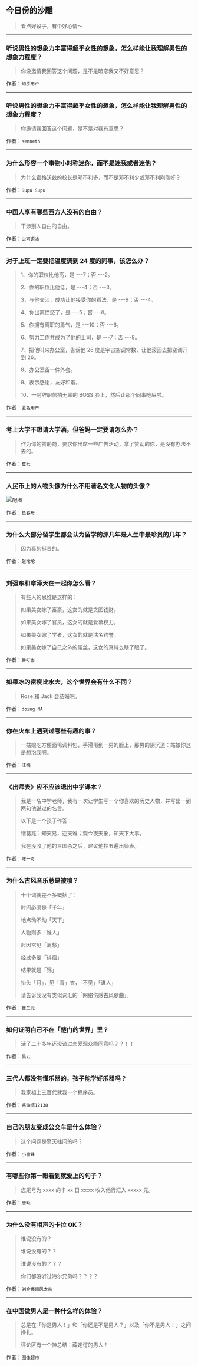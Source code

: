 ## 今日份的沙雕

> 看点好段子，有个好心情～


 
---

### 听说男性的想象力丰富得超乎女性的想象，怎么样能让我理解男性的想象力程度？

> 你没邀请我回答这个问题，是不是暗恋我又不好意思？


作者：`知乎用户`

---

### 听说男性的想象力丰富得超乎女性的想象，怎么样能让我理解男性的想象力程度？

> 你邀请我回答这个问题，是不是对我有意思？


作者：`Kenneth`

---

### 为什么形容一个事物小时称迷你，而不是迷我或者迷他？

> 为什么霍格沃兹的校长是邓不利多，而不是邓不利少或邓不利刚刚好？


作者：`Supu Supu`

---

### 中国人享有哪些西方人没有的自由？

> 干涉别人自由的自由。


作者：`虫可语冰`

---

### 对于上班一定要把温度调到 24 度的同事，该怎么办？

> 1、你的职位比他高，是 ---7；否 ---2。
> 
> 2、你的职位比他低，是 ---4；否 ---3。
> 
> 3、与他交涉，成功让他接受你的看法，是 ---9；否 ---4。
> 
> 4、你出离愤怒了，是 ---5；否 ---8。
> 
> 5、你拥有离职的勇气，是 ---10；否 ---6。
> 
> 6、努力工作并成为了他的上司，是 ---7；否 ---8。
> 
> 7、把他叫来办公室，告诉他 26 度是宇宙空调常数，让他滚回去把空调开到 26。
> 
> 8、办公室备一件外套。
> 
> 9、表示感谢，友好和谐。
> 
> 10、一封辞职信拍无辜的 BOSS 脸上，然后让那个同事吔屎啦。


作者：`匿名用户`

---

### 考上大学不想请大学酒，但爸妈一定要请怎么办？

> 作为你的赞助商，要求你出席一些广告活动，拿了赞助的你，是没有办法不去的。


作者：`莫七`

---

### 人民币上的人物头像为什么不用著名文化人物的头像？

> 



![配图](http://pic2.zhimg.com/70/850d39361303f2cf1e878f57e9c64311_b.jpg)


作者：`鱼吞舟`

---

### 为什么大部分留学生都会认为留学的那几年是人生中最珍贵的几年？

> 因为真的挺贵的。


作者：`赵坨坨`

---

### 刘强东和章泽天在一起你怎么看？

> 有些人的思维是这样的：
> 
> 如果美女嫁了富豪，这女的就是贪图钱财。
> 
> 如果美女嫁了官员，这女的就是爱慕权力。
> 
> 如果美女嫁了学者，这女的就是沽名钓誉。
> 
> 如果美女嫁了自己之外的屌丝，这女的真特么瞎了眼了。


作者：`胖叮当`

---

### 如果冰的密度比水大，这个世界会有什么不同？

> Rose 和 Jack 会结婚吧。


作者：`doing NA`

---

### 你在火车上遇到过哪些有趣的事？

> 一姑娘吃方便面甩调料包，手滑甩到一男的脸上，那男的阴沉道：姑娘你这是想泡我啊。


作者：`江楠`

---

### 《出师表》应不应该退出中学课本？

> 我是一名中学老师，我有一次让学生写一个你喜欢的历史人物，并写出一到两句他说过的名言。
> 
> 以下是一个孩子作答：
> 
> 诸葛亮：知天易，逆天难；观今夜天象，知天下大事。
> 
> 我在没收了他的三国杀之后，建议他抄五遍出师表。


作者：`陈一奇`

---

### 为什么古风音乐总是被喷？

> 十个词就差不多概括了：
> 
> 时间必须是「千年」
> 
> 地点动不动「天下」
> 
> 人物则多「谁人」
> 
> 起因常见「离愁」
> 
> 经过多要「徘徊」
> 
> 结果就是「殇」
> 
> 抬头「月」，见「青」衣，「不见」「谁人」
> 
> 请告诉我没有类似词汇的「网络伤感古风歌曲」。


作者：`崔二元`

---

### 如何证明自己不在「楚门的世界」里？

> 活了二十多年还没谈过恋爱观众能同意吗？？！！


作者：`吴云`

---

### 三代人都没有懂乐器的，孩子能学好乐器吗？

> 我家祖上三百代就我一个程序员。


作者：`酱油瓶12138`

---

### 自己的朋友变成公交车是什么体验？

> 这个问题是擎天柱问的吗？


作者：`小蜜蜂`

---

### 有哪些你第一眼看到就爱上的句子？

> 您尾号为 xxxx 的卡 xx 日 xx:xx 收入他行汇入 xxxxx 元。


作者：`唐缺`

---

### 为什么没有相声的卡拉 OK？

> 谁说没有的？
> 
> 谁说没有的？？
> 
> 谁说没有的？？？
> 
> 你们都没听过海尔兄弟吗？？？？


作者：`刘金爆南风太监`

---

### 在中国做男人是一种什么样的体验？

> 总是在「你是男人！」和「你还是不是男人？」以及「你不是男人！」之间挣扎。
> 
> 评论区有一个神总结：薛定谔的男人！


作者：`图像超市`